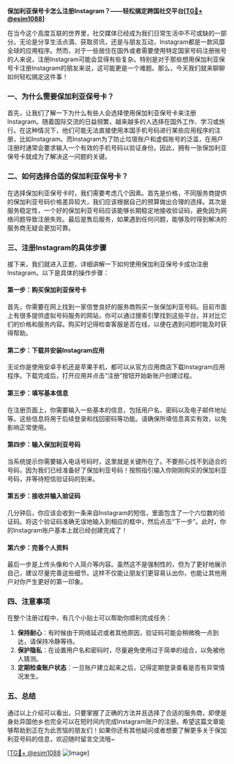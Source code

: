 **保加利亚保号卡怎么注册Instagram？——轻松搞定跨国社交平台[[TG💪+ @esim1088](https://t.me/s/esim1088)]**

在当今这个高度互联的世界里，社交媒体已经成为我们日常生活中不可或缺的一部分。无论是分享生活点滴、获取资讯，还是与朋友互动，Instagram都是一款风靡全球的应用程序。然而，对于一些居住在国外或者需要使用特定国家号码注册账号的人来说，注册Instagram可能会显得有些复杂。特别是对于那些想用保加利亚保号卡注册Instagram的朋友来说，这可能更是一个难题。那么，今天我们就来聊聊如何轻松搞定这件事！

### 一、为什么需要保加利亚保号卡？

首先，让我们了解一下为什么有些人会选择使用保加利亚保号卡来注册Instagram。随着国际交流的日益频繁，越来越多的人选择在国外工作、学习或旅行。在这种情况下，他们可能无法直接使用本国手机号码进行某些应用程序的注册，比如Instagram。而Instagram为了防止垃圾账户和虚假账号的泛滥，在用户注册时通常会要求输入一个有效的手机号码以验证身份。因此，拥有一张保加利亚保号卡就成为了解决这一问题的关键。

### 二、如何选择合适的保加利亚保号卡？

在选择保加利亚保号卡时，我们需要考虑几个因素。首先是价格，不同服务商提供的保加利亚号码价格差异较大，我们应该根据自己的预算做出合理的选择。其次是服务稳定性，一个好的保加利亚号码应该能够长期稳定地接收验证码，避免因为网络问题导致注册失败。最后是售后服务，如果遇到任何问题，能够及时得到解决的服务商无疑会更加可靠。

### 三、注册Instagram的具体步骤

接下来，我们就进入正题，详细讲解一下如何使用保加利亚保号卡成功注册Instagram。以下是具体的操作步骤：

#### 第一步：购买保加利亚保号卡

首先，你需要在网上找到一家信誉良好的服务商购买一张保加利亚号码。目前市面上有很多提供虚拟号码服务的网站，你可以通过搜索引擎找到这些平台，并对比它们的价格和服务内容。购买时记得检查客服是否在线，以便在遇到问题时能及时获得帮助。

#### 第二步：下载并安装Instagram应用

无论你是使用安卓手机还是苹果手机，都可以从官方应用商店下载Instagram应用程序。下载完成后，打开应用并点击“注册”按钮开始新账户创建过程。

#### 第三步：填写基本信息

在注册页面上，你需要输入一些基本的信息，包括用户名、密码以及电子邮件地址等。这些信息将用于后续登录和找回密码等功能。请确保所填信息真实有效，以免影响正常使用。

#### 第四步：输入保加利亚号码

当系统提示你需要输入电话号码时，这里就是关键所在了。不要担心找不到适合的号码，因为我们已经准备好了保加利亚号码！按照指引输入你刚刚购买的保加利亚号码，并等待短信验证码的到来。

#### 第五步：接收并输入验证码

几分钟后，你应该会收到一条来自Instagram的短信，里面包含了一个六位数的验证码。将这个验证码准确无误地输入到相应的框中，然后点击“下一步”。此时，你的Instagram账户基本上就已经创建完成了！

#### 第六步：完善个人资料

最后一步是上传头像和个人简介等内容。虽然这不是强制性的，但为了更好地展示自己，建议尽量完善这些细节。这样不仅能让朋友们更容易认出你，也能让其他用户对你产生更好的第一印象。

### 四、注意事项

在整个注册过程中，有几个小贴士可以帮助你顺利完成任务：

1. **保持耐心**：有时候由于网络延迟或者其他原因，验证码可能会稍微晚一点到达，请保持冷静等待。
2. **保护隐私**：在设置用户名和密码时，尽量避免使用过于简单的组合，以免被他人猜测。
3. **定期检查账户状态**：一旦账户建立起来之后，记得定期登录查看是否有异常情况发生。

### 五、总结

通过以上介绍可以看出，只要掌握了正确的方法并且选择了合适的服务商，即使是身处异国他乡也完全可以在短时间内完成Instagram账户的注册。希望这篇文章能够帮助到正在为此苦恼的朋友们！如果你还有其他疑问或者想要了解更多关于保加利亚号码的信息，欢迎随时留言交流哦~

[[TG💪+ @esim1088](https://t.me/s/esim1088) ![Image](https://i.postimg.cc/4NQfJmqS/Snipaste-2025-05-13-00-14-12.png)]